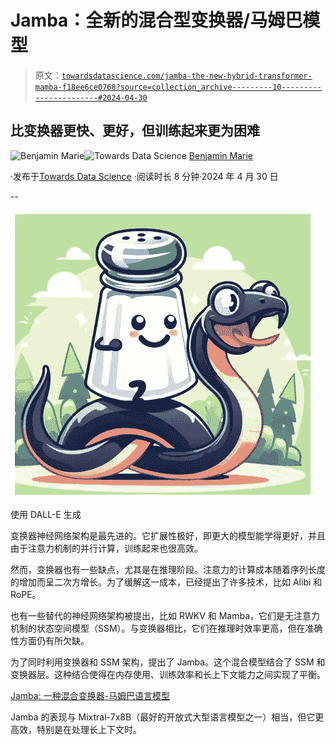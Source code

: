 # Jamba：全新的混合型变换器/马姆巴模型

> 原文：[`towardsdatascience.com/jamba-the-new-hybrid-transformer-mamba-f18ee6ce0768?source=collection_archive---------10-----------------------#2024-04-30`](https://towardsdatascience.com/jamba-the-new-hybrid-transformer-mamba-f18ee6ce0768?source=collection_archive---------10-----------------------#2024-04-30)

## 比变换器更快、更好，但训练起来更为困难

[](https://medium.com/@bnjmn_marie?source=post_page---byline--f18ee6ce0768--------------------------------)![Benjamin Marie](https://medium.com/@bnjmn_marie?source=post_page---byline--f18ee6ce0768--------------------------------)[](https://towardsdatascience.com/?source=post_page---byline--f18ee6ce0768--------------------------------)![Towards Data Science](https://towardsdatascience.com/?source=post_page---byline--f18ee6ce0768--------------------------------) [Benjamin Marie](https://medium.com/@bnjmn_marie?source=post_page---byline--f18ee6ce0768--------------------------------)

·发布于[Towards Data Science](https://towardsdatascience.com/?source=post_page---byline--f18ee6ce0768--------------------------------) ·阅读时长 8 分钟·2024 年 4 月 30 日

--

![](img/16dcfaa72d390c8b886f9384b4b5448c.png)

使用 DALL-E 生成

变换器神经网络架构是最先进的。它扩展性极好，即更大的模型能学得更好，并且由于注意力机制的并行计算，训练起来也很高效。

然而，变换器也有一些缺点，尤其是在推理阶段。注意力的计算成本随着序列长度的增加而呈二次方增长。为了缓解这一成本，已经提出了许多技术，比如 Alibi 和 RoPE。

也有一些替代的神经网络架构被提出，比如 RWKV 和 Mamba，它们是无注意力机制的状态空间模型（SSM）。与变换器相比，它们在推理时效率更高，但在准确性方面仍有所欠缺。

为了同时利用变换器和 SSM 架构，提出了 Jamba。这个混合模型结合了 SSM 和变换器层。这种结合使得在内存使用、训练效率和长上下文能力之间实现了平衡。

[Jamba: 一种混合变换器-马姆巴语言模型](https://arxiv.org/abs/2403.19887)

Jamba 的表现与 Mixtral-7x8B（最好的开放式大型语言模型之一）相当，但它更高效，特别是在处理长上下文时。
